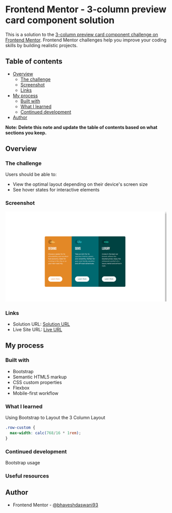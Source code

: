 # Frontend Mentor - 3-column preview card component solution

This is a solution to the [3-column preview card component challenge on Frontend Mentor](https://www.frontendmentor.io/challenges/3column-preview-card-component-pH92eAR2-). Frontend Mentor challenges help you improve your coding skills by building realistic projects. 

## Table of contents

- [Overview](#overview)
  - [The challenge](#the-challenge)
  - [Screenshot](#screenshot)
  - [Links](#links)
- [My process](#my-process)
  - [Built with](#built-with)
  - [What I learned](#what-i-learned)
  - [Continued development](#continued-development)
- [Author](#author)

**Note: Delete this note and update the table of contents based on what sections you keep.**

## Overview

### The challenge

Users should be able to:

- View the optimal layout depending on their device's screen size
- See hover states for interactive elements

### Screenshot

![](./screenshot.jpg)

### Links

- Solution URL: [Solution URL](https://github.com/bhaveshdaswani93/3-column-preview-card-component-main)
- Live Site URL: [Live URL](https://3-column-preview-card-component-main-one-ruddy.vercel.app/)

## My process

### Built with

- Bootstrap
- Semantic HTML5 markup
- CSS custom properties
- Flexbox
- Mobile-first workflow

### What I learned

Using Bootstrap to Layout the 3 Column Layout

```css
.row-custom {
  max-width: calc(768/16 * 1rem);
}
```

### Continued development

Bootstrap usage

### Useful resources

## Author

- Frontend Mentor - [@bhaveshdaswani93](https://www.frontendmentor.io/profile/bhaveshdaswani93)
